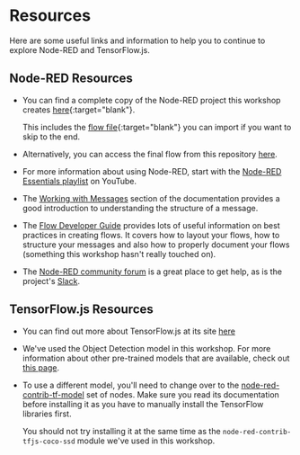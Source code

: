 # Resources

Here are some useful links and information to help you to continue to explore Node-RED
and TensorFlow.js.

## Node-RED Resources

 - You can find a complete copy of the Node-RED project this workshop creates
   [here](https://github.com/knolleary/node-red-workshop-photobooth-project){:target="blank"}.


     This includes the [flow file](https://github.com/knolleary/node-red-workshop-photobooth-project/blob/main/flows.json){:target="blank"}
     you can import if you want to skip to the end.

 - Alternatively, you can access the final flow from this repository [here](flow-final.md).

 - For more information about using Node-RED, start with the [Node-RED Essentials playlist](https://www.youtube.com/playlist?list=PLyNBB9VCLmo1hyO-4fIZ08gqFcXBkHy-6)
   on YouTube.

 - The [Working with Messages](https://nodered.org/docs/user-guide/messages) section
   of the documentation provides a good introduction to understanding the structure
   of a message.

 - The [Flow Developer Guide](https://nodered.org/docs/developing-flows/) provides
   lots of useful information on best practices in creating flows. It covers how
   to layout your flows, how to structure your messages and also how to properly
   document your flows (something this workshop hasn't really touched on).

 - The [Node-RED community forum](https://discourse.nodered.org) is a great place to get help,
   as is the project's [Slack](https://nodered.org/slack).


## TensorFlow.js Resources

 - You can find out more about TensorFlow.js at its site [here](https://www.tensorflow.org/js)

 - We've used the Object Detection model in this workshop. For more information
   about other pre-trained models that are available, check out [this page](https://www.tensorflow.org/js/models).

 - To use a different model, you'll need to change over to the [node-red-contrib-tf-model](https://flows.nodered.org/node/node-red-contrib-tf-model)
   set of nodes. Make sure you read its documentation before installing it as you
   have to manually install the TensorFlow libraries first.

    You should not try installing it at the same time as the `node-red-contrib-tfjs-coco-ssd` module
   we've used in this workshop.